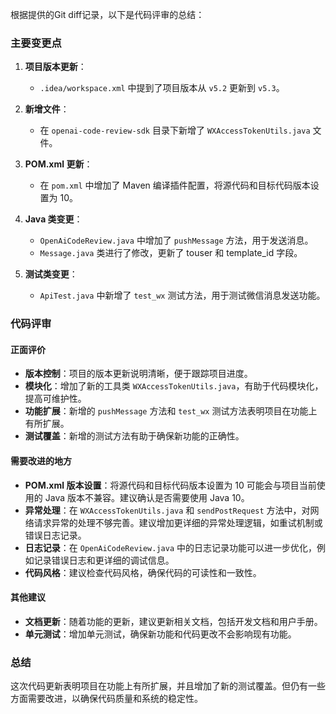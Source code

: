 根据提供的Git diff记录，以下是代码评审的总结：

### 主要变更点

1. **项目版本更新**：
   - `.idea/workspace.xml` 中提到了项目版本从 `v5.2` 更新到 `v5.3`。

2. **新增文件**：
   - 在 `openai-code-review-sdk` 目录下新增了 `WXAccessTokenUtils.java` 文件。

3. **POM.xml 更新**：
   - 在 `pom.xml` 中增加了 Maven 编译插件配置，将源代码和目标代码版本设置为 10。

4. **Java 类变更**：
   - `OpenAiCodeReview.java` 中增加了 `pushMessage` 方法，用于发送消息。
   - `Message.java` 类进行了修改，更新了 touser 和 template_id 字段。

5. **测试类变更**：
   - `ApiTest.java` 中新增了 `test_wx` 测试方法，用于测试微信消息发送功能。

### 代码评审

#### 正面评价

- **版本控制**：项目的版本更新说明清晰，便于跟踪项目进度。
- **模块化**：增加了新的工具类 `WXAccessTokenUtils.java`，有助于代码模块化，提高可维护性。
- **功能扩展**：新增的 `pushMessage` 方法和 `test_wx` 测试方法表明项目在功能上有所扩展。
- **测试覆盖**：新增的测试方法有助于确保新功能的正确性。

#### 需要改进的地方

- **POM.xml 版本设置**：将源代码和目标代码版本设置为 10 可能会与项目当前使用的 Java 版本不兼容。建议确认是否需要使用 Java 10。
- **异常处理**：在 `WXAccessTokenUtils.java` 和 `sendPostRequest` 方法中，对网络请求异常的处理不够完善。建议增加更详细的异常处理逻辑，如重试机制或错误日志记录。
- **日志记录**：在 `OpenAiCodeReview.java` 中的日志记录功能可以进一步优化，例如记录错误日志和更详细的调试信息。
- **代码风格**：建议检查代码风格，确保代码的可读性和一致性。

#### 其他建议

- **文档更新**：随着功能的更新，建议更新相关文档，包括开发文档和用户手册。
- **单元测试**：增加单元测试，确保新功能和代码更改不会影响现有功能。

### 总结

这次代码更新表明项目在功能上有所扩展，并且增加了新的测试覆盖。但仍有一些方面需要改进，以确保代码质量和系统的稳定性。